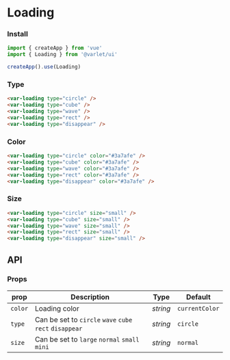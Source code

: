 # Loading

### Install

```js
import { createApp } from 'vue'
import { Loading } from '@varlet/ui'

createApp().use(Loading)
```

### Type

```html
<var-loading type="circle" />
<var-loading type="cube" />
<var-loading type="wave" />
<var-loading type="rect" />
<var-loading type="disappear" />
```

### Color
```html
<var-loading type="circle" color="#3a7afe" />
<var-loading type="cube" color="#3a7afe" />
<var-loading type="wave" color="#3a7afe" />
<var-loading type="rect" color="#3a7afe" />
<var-loading type="disappear" color="#3a7afe" />
```

### Size

```html
<var-loading type="circle" size="small" />
<var-loading type="cube" size="small" />
<var-loading type="wave" size="small" />
<var-loading type="rect" size="small" />
<var-loading type="disappear" size="small" />
```

## API

### Props

| prop    | Description                                             | Type     | Default        |
| ------- | ------------------------------------------------------- | -------- | -------------- |
| `color` | Loading color                                           | _string_ | `currentColor` |
| `type`  | Can be set to `circle` `wave` `cube` `rect` `disappear` | _string_ | `circle`       |
| `size`  | Can be set to `large` `normal` `small` `mini`           | _string_ | `normal`       |

